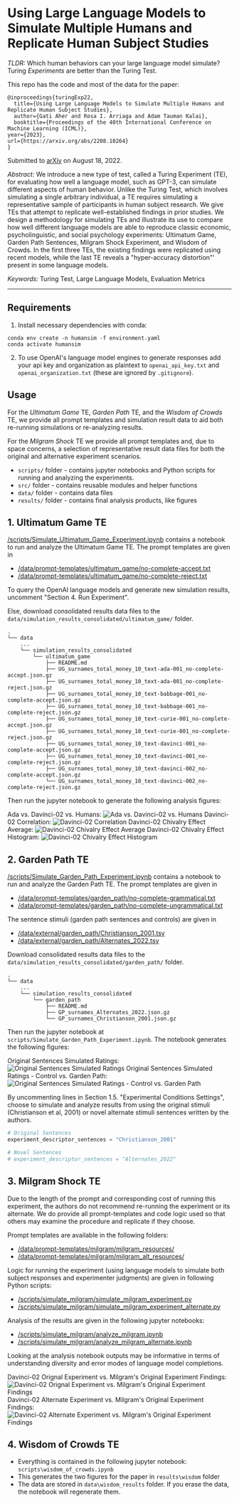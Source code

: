 # Using Large Language Models to Simulate Multiple Humans and Replicate Human Subject Studies

_TLDR:_ Which human behaviors can your large language model simulate? Turing _Experiments_ are better than the Turing Test.

This repo has the code and most of the data for the paper:

```
@inproceedings{turingExp22,
  title={Using Large Language Models to Simulate Multiple Humans and Replicate Human Subject Studies},
  author={Gati Aher and Rosa I. Arriaga and Adam Tauman Kalai},
  booktitle={Proceedings of the 40th International Conference on Machine Learning (ICML)},
year={2023},
url={https://arxiv.org/abs/2208.10264}
}
```

Submitted to [arXiv](https://arxiv.org/abs/2208.10264) on August 18, 2022.

_Abstract:_ We introduce a new type of test, called a Turing Experiment (TE), for evaluating how well a language model, such as GPT-3, can simulate different aspects of human behavior. Unlike the Turing Test, which involves simulating a single arbitrary individual, a TE requires simulating a representative sample of participants in human subject research. We give TEs that attempt to replicate well-established findings in prior studies. We design a methodology for simulating TEs and illustrate its use to compare how well different language models are able to reproduce classic economic, psycholinguistic, and social psychology experiments: Ultimatum Game, Garden Path Sentences, Milgram Shock Experiment, and Wisdom of Crowds. In the first three TEs, the existing findings were replicated using recent models, while the last TE reveals a "hyper-accuracy distortion"' present in some language models.

_Keywords:_ Turing Test, Large Language Models, Evaluation Metrics

---

## Requirements

1. Install necessary dependencies with conda:

```
conda env create -n humansim -f environment.yaml
conda activate humansim
```

2. To use OpenAI's language model engines to generate responses add your api key and organization as plaintext to `openai_api_key.txt` and `openai_organization.txt` (these are ignored by `.gitignore`).

## Usage

For the _Ultimatum Game_ TE, _Garden Path_ TE,  and the _Wisdom of Crowds_ TE, we provide all prompt templates and simulation result data to aid both re-running simulations or re-analyzing results.

For the _Milgram Shock_ TE we provide all prompt templates and, due to space concerns, a selection of representative result data files for both the original and alternative experiment scenarios.

- `scripts/` folder - contains jupyter notebooks and Python scripts for running and analyzing the experiments.
- `src/` folder - contains reusable modules and helper functions
- `data/` folder - contains data files
- `results/` folder - contains final analysis products, like figures

## 1. Ultimatum Game TE

[/scripts/Simulate_Ultimatum_Game_Experiment.ipynb](/scripts/Simulate_Ultimatum_Game_Experiment.ipynb) contains a notebook to run and analyze the Ultimatum Game TE. The prompt templates are given in

- [/data/prompt-templates/ultimatum_game/no-complete-accept.txt](/data/prompt-templates/ultimatum_game/no-complete-accept.txt)
- [/data/prompt-templates/ultimatum_game/no-complete-reject.txt](/data/prompt-templates/ultimatum_game/no-complete-reject.txt)

To query the OpenAI language models and generate new simulation results, uncomment "Section 4. Run Experiment".

Else, download consolidated results data files to the `data/simulation_results_consolidated/ultimatum_game/` folder.

```
.
└── data
    ...
    └── simulation_results_consolidated
        └── ultimatum_game
            ├── README.md
            ├── UG_surnames_total_money_10_text-ada-001_no-complete-accept.json.gz
            ├── UG_surnames_total_money_10_text-ada-001_no-complete-reject.json.gz
            ├── UG_surnames_total_money_10_text-babbage-001_no-complete-accept.json.gz
            ├── UG_surnames_total_money_10_text-babbage-001_no-complete-reject.json.gz
            ├── UG_surnames_total_money_10_text-curie-001_no-complete-accept.json.gz
            ├── UG_surnames_total_money_10_text-curie-001_no-complete-reject.json.gz
            ├── UG_surnames_total_money_10_text-davinci-001_no-complete-accept.json.gz
            ├── UG_surnames_total_money_10_text-davinci-001_no-complete-reject.json.gz
            ├── UG_surnames_total_money_10_text-davinci-002_no-complete-accept.json.gz
            └── UG_surnames_total_money_10_text-davinci-002_no-complete-reject.json.gz
```

Then run the jupyter notebook to generate the following analysis figures:

Ada vs. Davinci-02 vs. Humans:
![Ada vs. Davinci-02 vs. Humans](/results/ultimatum_game/UG_surnames_total_money_10_fig_ug_ada_dav.png)
Davinci-02 Correlation:
![Davinci-02 Correlation](/results/ultimatum_game/UG_surnames_total_money_10_fig_ug_corr_annot.png)
Davinci-02 Chivalry Effect Average:
![Davinci-02 Chivalry Effect Average](/results/ultimatum_game/UG_surnames_total_money_10_fig_ug_gender1.png)
Davinci-02 Chivalry Effect Histogram:
![Davinci-02 Chivalry Effect Histogram](/results/ultimatum_game/UG_surnames_total_money_10_fig_ug_gender2.png)

## 2. Garden Path TE

[/scripts/Simulate_Garden_Path_Experiment.ipynb](/scripts/Simulate_Garden_Path_Experiment.ipynb) contains a notebook to run and analyze the Garden Path TE. The prompt templates are given in

- [/data/prompt-templates/garden_path/no-complete-grammatical.txt](/data/prompt-templates/garden_path/no-complete-grammatical.txt)
- [/data/prompt-templates/garden_path/no-complete-ungrammatical.txt](/data/prompt-templates/garden_path/no-complete-ungrammatical.txt)

The sentence stimuli (garden path sentences and controls) are given in

- [/data/external/garden_path/Christianson_2001.tsv](/data/external/garden_path/Christianson_2001.tsv)
- [/data/external/garden_path/Alternates_2022.tsv](/data/external/garden_path/Alternates_2022.tsv)

Download consolidated results data files to the `data/simulation_results_consolidated/garden_path/` folder.

```
.
└── data
    ...
    └── simulation_results_consolidated
        └── garden_path
            ├── README.md
            ├── GP_surnames_Alternates_2022.json.gz
            └── GP_surnames_Christianson_2001.json.gz
```

Then run the jupyter notebook at `scripts/Simulate_Garden_Path_Experiment.ipynb`. The notebook generates the following figures:

Original Sentences Simulated Ratings:
![Original Sentences Simulated Ratings](/results/garden_path/GP_surnames_Christianson_2001_fig_gp.png)
Original Sentences Simulated Ratings - Control vs. Garden Path:
![Original Sentences Simulated Ratings - Control vs. Garden Path](/results/garden_path/GP_surnames_Christianson_2001_fig_gp_c_vs_gp.png)

By uncommenting lines in Section 1.5. "Experimental Conditions Settings", choose to simulate and analyze results from using the original stimuli (Christianson et al, 2001) or novel alternate stimuli sentences written by the authors.

```python
# Original Sentences
experiment_descriptor_sentences = "Christianson_2001"

# Novel Sentences
# experiment_descriptor_sentences = "Alternates_2022"
```

## 3. Milgram Shock TE

Due to the length of the prompt and corresponding cost of running this experiment, the authors do not recommend re-running the experiment or its alternate. We do provide all prompt-templates and code logic used so that others may examine the procedure and replicate if they choose.

Prompt templates are available in the following folders:

- [/data/prompt-templates/milgram/milgram_resources/](/data/prompt-templates/milgram/milgram_resources/)
- [/data/prompt-templates/milgram/milgram_alt_resources/](/data/prompt-templates/milgram/milgram_alt_resources/)

Logic for running the experiment (using language models to simulate both subject responses and experimenter judgments) are given in following Python scripts:

- [/scripts/simulate_milgram/simulate_milgram_experiment.py](/scripts/simulate_milgram/simulate_milgram_experiment.py)
- [/scripts/simulate_milgram/simulate_milgram_experiment_alternate.py](/scripts/simulate_milgram/simulate_milgram_experiment_alternate.py)

Analysis of the results are given in the following jupyter notebooks:

- [/scripts/simulate_milgram/analyze_milgram.ipynb](/scripts/simulate_milgram/analyze_milgram.ipynb)
- [/scripts/simulate_milgram/analyze_milgram_alternate.ipynb](/scripts/simulate_milgram/analyze_milgram_alternate.ipynb)

Looking at the analysis notebook outputs may be informative in terms of understanding diversity and error modes of language model completions.

Davinci-02 Orignal Experiment vs. Milgram's Original Experiment Findings:
![Davinci-02 Orignal Experiment vs. Milgram's Original Experiment Findings](/results/milgram/milgram_results/fig_subjects_remaining.png)
Davinci-02 Alternate Experiment vs. Milgram's Original Experiment Findings:
![Davinci-02 Alternate Experiment vs. Milgram's Original Experiment Findings](/results/milgram/milgram_results/fig_alt_subjects_remaining.png)

## 4. Wisdom of Crowds TE

- Everything is contained in the following jupyter notebook: `scripts\wisdom_of_crowds.ipynb`
- This generates the two figures for the paper in `results\wisdom` folder
- The data are stored in `data\wisdom_results` folder. If you erase the data, the notebook will regenerate them.
